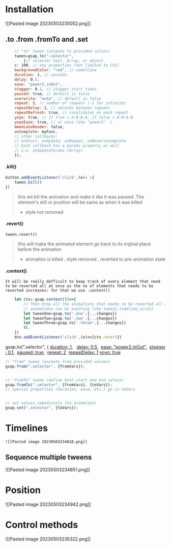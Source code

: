 # Installation
![[Pasted image 20230503235052.png]]

## .to  .from  .fromTo and .set

```js
	// "to" tween (animate to provided values)  
	tween=gsap.to(".selector", 
		{// selector text, Array, or object  
	x: 100, // any properties (not limited to CSS)  
	backgroundColor: "red", // camelCase  
	duration: 1, // seconds  
	delay: 0.5,  
	ease: "power2.inOut",
	stagger: 0.1, // stagger start times 
	paused: true, // default is false 
	overwrite: "auto", // default is false  
	repeat: 2, // number of repeats (-1 for infinite)  
	repeatDelay: 1, // seconds between repeats  
	repeatRefresh: true, // invalidates on each repeat  
	yoyo: true, // if true > A-B-B-A, if false > A-B-A-B  
	yoyoEase: true, // or ease like "power2"  i
	mmediateRender: false,  
	onComplete: myFunc,  
	// other callbacks:   
	// onStart, onUpdate, onRepeat, onReverseComplete  
	// Each callback has a params property as well  
	// i.e. onUpdateParams (Array)  
	});
```

#### .kill()
```js
button.addEventListener('click',(e)= >{
	tween.kill()
})
```
>	this wil kill the animation and make it like it was paused. The element's still or position will be same as when it was killed
>	- style not removed

#### .revert()
`tween.revert()`
>	this will make the animated element go back to its orginal place before the animation
>	- animation is killed , style removed , reverted to pre-animation state

#### .context()
	It will be really defficult to keep track of every element that need to be reverted all at once as the no of elements that needs to be reverted increases: for that we use .context()
	
```js
	let ctx= gsap.context(()=>{
		// Then drop all the animations that needs to be reverted all at once
		// animations can be anything like tweens,timeline,scrolt 
		let tweenOne=gsap.to('.one',{...changes})
		let tweenTwo=gsap.to('.two',{...changes})
		let tweenThree=gsap.to('.three',{...changes})
		tl.
	})
	btn.addEventListener('click',(e)=>{ctx.revert})
```

gsap.to(".selector", { [duration: 1](https://greensock.com/docs/v3/GSAP/Tween/duration()),   [delay: 0.5](https://greensock.com/docs/v3/GSAP/Tween/delay()),  [ease: "power2.inOut",](https://greensock.com/docs/v3/Eases)  [stagger: 0.1](https://greensock.com/docs/v3/Staggers),  [paused: true](https://greensock.com/docs/v3/GSAP/Tween/paused()),  [repeat: 2](https://greensock.com/docs/v3/GSAP/Tween/repeat())  [repeatDelay: 1](https://greensock.com/docs/v3/GSAP/Tween/repeatDelay()) [yoyo: true](https://greensock.com/docs/v3/GSAP/Tween/yoyo())

```js
// "from" tween (animate from provided values)  
gsap.from(".selector", {fromVars});


// "fromTo" tween (define both start and end values)  
gsap.fromTo(".selector", {fromVars}, {toVars});
// special properties (duration, ease, etc.) go in toVars


// set values immediately (no animation)  
gsap.set(".selector", {toVars});
```


# Timelines

	![[Pasted image 20230503234818.png]]

## Sequence multiple tweens
![[Pasted image 20230503234851.png]]

# Position
![[Pasted image 20230503234942.png]]

# Control methods
![[Pasted image 20230503235322.png]]
